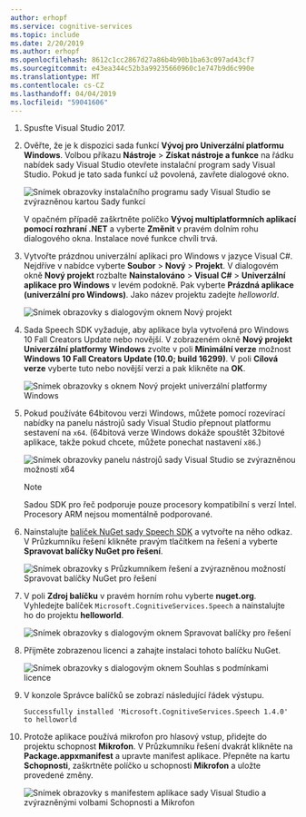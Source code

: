 ```yaml
---
author: erhopf
ms.service: cognitive-services
ms.topic: include
ms.date: 2/20/2019
ms.author: erhopf
ms.openlocfilehash: 8612c1cc2867d27a86b4b90b1ba63c097ad43cf7
ms.sourcegitcommit: e43ea344c52b3a99235660960c1e747b9d6c990e
ms.translationtype: MT
ms.contentlocale: cs-CZ
ms.lasthandoff: 04/04/2019
ms.locfileid: "59041606"
---
```

1. Spusťte Visual Studio 2017.

1. Ověřte, že je k dispozici sada funkcí **Vývoj pro Univerzální platformu Windows**. Volbou příkazu **Nástroje** > **Získat nástroje a funkce** na řádku nabídek sady Visual Studio otevřete instalační program sady Visual Studio. Pokud je tato sada funkcí už povolená, zavřete dialogové okno.

    ![Snímek obrazovky instalačního programu sady Visual Studio se zvýrazněnou kartou Sady funkcí](../articles/cognitive-services/Speech-Service/media/sdk/vs-enable-uwp-workload.png)

    V opačném případě zaškrtněte políčko **Vývoj multiplatformních aplikací pomocí rozhraní .NET** a vyberte **Změnit** v pravém dolním rohu dialogového okna. Instalace nové funkce chvíli trvá.

1. Vytvořte prázdnou univerzální aplikaci pro Windows v jazyce Visual C#. Nejdříve v nabídce vyberte **Soubor** > **Nový** > **Projekt**. V dialogovém okně **Nový projekt** rozbalte **Nainstalováno** > **Visual C#** > **Univerzální aplikace pro Windows**  v levém podokně. Pak vyberte **Prázdná aplikace (univerzální pro Windows)**. Jako název projektu zadejte *helloworld*.

    ![Snímek obrazovky s dialogovým oknem Nový projekt](../articles/cognitive-services/Speech-Service/media/sdk/qs-csharp-uwp-01-new-blank-app.png)

1. Sada Speech SDK vyžaduje, aby aplikace byla vytvořená pro Windows 10 Fall Creators Update nebo novější. V zobrazeném okně **Nový projekt Univerzální platformy Windows** zvolte v poli **Minimální verze** možnost **Windows 10 Fall Creators Update (10.0; build 16299)**. V poli **Cílová verze** vyberte tuto nebo novější verzi a pak klikněte na **OK**.

    ![Snímek obrazovky s oknem Nový projekt univerzální platformy Windows](../articles/cognitive-services/Speech-Service/media/sdk/qs-csharp-uwp-02-new-uwp-project.png)

1. Pokud používáte 64bitovou verzi Windows, můžete pomocí rozevírací nabídky na panelu nástrojů sady Visual Studio přepnout platformu sestavení na `x64`. (64bitová verze Windows dokáže spouštět 32bitové aplikace, takže pokud chcete, můžete ponechat nastavení `x86`.)

   ![Snímek obrazovky panelu nástrojů sady Visual Studio se zvýrazněnou možností x64](../articles/cognitive-services/Speech-Service/media/sdk/qs-csharp-uwp-03-switch-to-x64.png)

   > [!NOTE]
   > Sadou SDK pro řeč podporuje pouze procesory kompatibilní s verzí Intel. Procesory ARM nejsou momentálně podporované.

1. Nainstalujte [balíček NuGet sady Speech SDK](https://aka.ms/csspeech/nuget) a vytvořte na něho odkaz. V Průzkumníku řešení klikněte pravým tlačítkem na řešení a vyberte **Spravovat balíčky NuGet pro řešení**.

    ![Snímek obrazovky s Průzkumníkem řešení a zvýrazněnou možností Spravovat balíčky NuGet pro řešení](../articles/cognitive-services/Speech-Service/media/sdk/qs-csharp-uwp-04-manage-nuget-packages.png)

1. V poli **Zdroj balíčku** v pravém horním rohu vyberte **nuget.org**. Vyhledejte balíček `Microsoft.CognitiveServices.Speech` a nainstalujte ho do projektu **helloworld**.

    ![Snímek obrazovky s dialogovým oknem Spravovat balíčky pro řešení](../articles/cognitive-services/Speech-Service/media/sdk/qs-csharp-uwp-05-nuget-install-1.0.0.png "Instalace balíčku NuGet")

1. Přijměte zobrazenou licenci a zahajte instalaci tohoto balíčku NuGet.

    ![Snímek obrazovky s dialogovým oknem Souhlas s podmínkami licence](../articles/cognitive-services/Speech-Service/media/sdk/qs-csharp-uwp-06-nuget-license.png "Přijetí licence")

1. V konzole Správce balíčků se zobrazí následující řádek výstupu.

   ```text
   Successfully installed 'Microsoft.CognitiveServices.Speech 1.4.0' to helloworld
   ```

1. Protože aplikace používá mikrofon pro hlasový vstup, přidejte do projektu schopnost **Mikrofon**. V Průzkumníku řešení dvakrát klikněte na **Package.appxmanifest** a upravte manifest aplikace. Přepněte na kartu **Schopnosti**, zaškrtněte políčko u schopnosti **Mikrofon** a uložte provedené změny.

   ![Snímek obrazovky s manifestem aplikace sady Visual Studio a zvýrazněnými volbami Schopnosti a Mikrofon](../articles/cognitive-services/Speech-Service/media/sdk/qs-csharp-uwp-07-capabilities.png)
